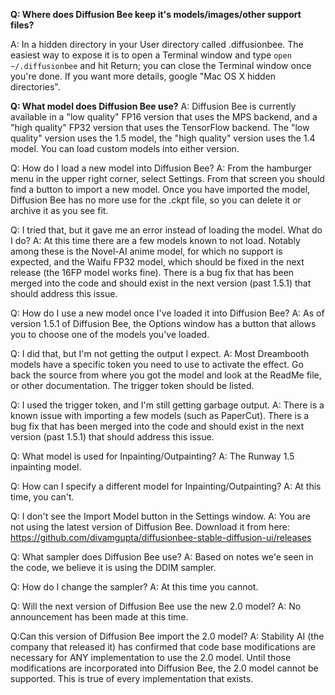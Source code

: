 **Q: Where does Diffusion Bee keep it's models/images/other support files?**

A: In a hidden directory in your User directory called .diffusionbee. The easiest way to expose it is to open a Terminal window and type `open ~/.diffusionbee` and hit Return; you can close the Terminal window once you're done. If you want more details, google "Mac OS X hidden directories". 


**Q: What model does Diffusion Bee use?**
A: Diffusion Bee is currently available in a "low quality" FP16 version that uses the MPS backend, and a "high quality" FP32 version that uses the TensorFlow backend. The "low quality" version uses the 1.5 model, the "high quality" version uses the 1.4 model. You can load custom models into either version.

Q: How do I load a new model into Diffusion Bee?
A: From the hamburger menu in the upper right corner, select Settings. From that screen you should find a button to import a new model. Once you have imported the model, Diffusion Bee has no more use for the .ckpt file, so you can delete it or archive it as you see fit.

Q: I tried that, but it gave me an error instead of loading the model. What do I do?
A: At this time there are a few models known to not load. Notably among these is the Novel-AI anime model, for which no support is expected, and the Waifu FP32 model, which should be fixed in the next release (the 16FP model works fine). There is a bug fix that has been merged into the code and should exist in the next version (past 1.5.1) that should address this issue. 

Q: How do I use a new model once I've loaded it into Diffusion Bee?
A: As of version 1.5.1 of Diffusion Bee, the Options window has a button that allows you to choose one of the models you've loaded.

Q: I did that, but I'm not getting the output I expect.
A: Most Dreambooth models have a specific token you need to use to activate the effect. Go back the source from where you got the model and look at the ReadMe file, or other documentation. The trigger token should be listed. 

Q: I used the trigger token, and I'm still getting garbage output.
A: There is a known issue with importing a few models (such as PaperCut). There is a bug fix that has been merged into the code and should exist in the next version (past 1.5.1) that should address this issue.

Q: What model is used for Inpainting/Outpainting?
A: The Runway 1.5 inpainting model.

Q: How can I specify a different model for Inpainting/Outpainting?
A: At this time, you can't.

Q: I don't see the Import Model button in the Settings window.
A: You are not using the latest version of Diffusion Bee. Download it from here: https://github.com/divamgupta/diffusionbee-stable-diffusion-ui/releases

Q: What sampler does Diffusion Bee use?
A: Based on notes we'e seen in the code, we believe it is using the DDIM sampler.

Q: How do I change the sampler?
A: At this time you cannot.

Q: Will the next version of Diffusion Bee use the new 2.0 model?
A: No announcement has been made at this time.

Q:Can this version of Diffusion Bee import the 2.0 model?
A: Stability AI (the company that released it) has confirmed that code base modifications are necessary for ANY implementation to use the 2.0 model. Until those modifications are incorporated into Diffusion Bee, the 2.0 model cannot be supported. This is true of every implementation that exists.
